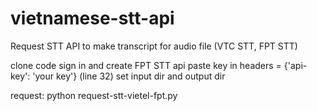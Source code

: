 # vietnamese-stt-api
Request STT API to make transcript  for audio file (VTC STT, FPT STT)

clone code
sign in and create FPT STT api
paste key in headers = {'api-key': 'your key'} (line 32)
set input dir and output dir

request: python request-stt-vietel-fpt.py 
